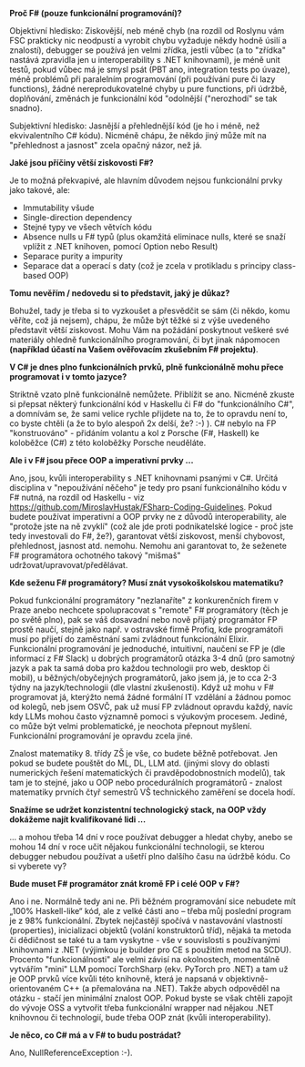 **Proč F# (pouze funkcionální programování)?**

Objektivní hledisko: Ziskovější, neb méně chyb (na rozdíl od Roslynu vám FSC prakticky nic neodpustí a vyrobit chybu vyžaduje někdy hodně úsilí a znalostí), debugger se používá jen velmi zřídka, jestli vůbec (a to "zřídka" nastává zpravidla jen u interoperability s .NET knihovnami), je méně unit testů, pokud vůbec má je smysl psát (PBT ano, integration tests po úvaze), méně problémů při paralelním programování (při používání pure či lazy functions), žádné nereprodukovatelné chyby u pure functions, při údržbě, doplňování, změnách je funkcionální kód "odolnější ("nerozhodí" se tak snadno).

Subjektivní hledisko: Jasnější a přehlednější kód (je ho i méně, než ekvivalentního C# kódu). Nicméně chápu, že někdo jiný může mít na "přehlednost a jasnost" zcela opačný názor, než já.

**Jaké jsou příčiny větší ziskovosti F#?**

Je to možná překvapivé, ale hlavním důvodem nejsou funkcionální prvky jako takové, ale:

- Immutability všude
- Single-direction dependency
- Stejné typy ve všech větvích kódu
- Absence nulls u F# typů (plus okamžitá eliminace nulls, které se snaží vplížit z .NET knihoven, pomocí Option nebo Result)
- Separace purity a impurity
- Separace dat a operací s daty (což je zcela v protikladu s principy class-based OOP)

**Tomu nevěřím / nedovedu si to představit, jaký je důkaz?**

Bohužel, tady je třeba si to vyzkoušet a přesvědčit se sám (či někdo, komu věříte, což já nejsem), chápu, že může být těžké si z výše uvedeného představit větší ziskovost. Mohu Vám na požádání poskytnout veškeré své materiály ohledně funkcionálního programování, či byt jinak nápomocen **(například účastí na Vašem ověřovacím zkušebním F# projektu)**. 

**V C# je dnes plno funkcionálních prvků, plně funkcionálně mohu přece programovat i v tomto jazyce?**

Striktně vzato plně funkcionálně nemůžete. Přiblížit se ano. Nicméně zkuste si přepsat některý funkcionální kód v Haskellu či F# do "funkcionálního C#", a domnívám se, že sami velice rychle přijdete na to, že to opravdu není to, co byste chtěli (a že to bylo alespoň 2x delší, že? :-) ). C# nebylo na FP "konstruováno" - přidáním volantu a kol z Porsche (F#, Haskell) ke koloběžce (C#) z této koloběžky Porsche neuděláte.

**Ale i v F# jsou přece OOP a imperativní prvky ...** 

Ano, jsou, kvůli interoperability s .NET knihovnami psanými v C#. Určitá disciplina v "nepoužívání něčeho" je tedy pro psaní funkcionálního kódu v F# nutná, na rozdíl od Haskellu - viz https://github.com/MiroslavHustak/FSharp-Coding-Guidelines. Pokud budete používat imperativní a OOP prvky ne z důvodů interoperability, ale "protože jste na ně zvyklí" (což ale jde proti podnikatelské logice - proč jste tedy investovali do F#, že?), garantovat větší ziskovost, menší chybovost, přehlednost, jasnost atd. nemohu. Nemohu ani garantovat to, že seženete F# programátora ochotného takový "mišmaš" udržovat/upravovat/předělávat.    

**Kde seženu F# programátory? Musí znát vysokoškolskou matematiku?** 

Pokud funkcionální programátory "nezlanaříte" z konkurenčních firem v Praze anebo nechcete spolupracovat s "remote" F# programátory (těch je po světě plno), pak se váš dosavadní nebo nově přijatý programátor FP prostě naučí, stejně jako např. v ostravské firmě Profiq, kde programátoři musí po přijetí do zaměstnání sami zvládnout funkcionální Elixir. Funkcionální programování je jednoduché, intuitivní, naučení se FP je (dle informací z F# Slack) u dobrých programátorů otázka 3-4 dnů (pro samotný jazyk a pak ta samá doba pro každou technologii pro web, desktop či mobil), u běžných/obyčejných programátorů, jako jsem já, je to cca 2-3 týdny na jazyk/technologii (dle vlastní zkušenosti). Když už mohu v F# programovat já, kterýžto nemá žádné formální IT vzdělání a žádnou pomoc od kolegů, neb jsem OSVČ, pak už musí FP zvládnout opravdu každý, navíc kdy LLMs mohou často významně pomoci s výukovým procesem. Jediné, co může být velmi problematické, je neochota přepnout myšlení. Funkcionální programování je opravdu zcela jiné.

Znalost matematiky 8. třídy ZŠ je vše, co budete běžně potřebovat. Jen pokud se budete pouštět do ML, DL, LLM atd. (jinými slovy do oblasti numerických řešení matematických či pravděpodobnostních modelů), tak tam je to stejné, jako u OOP nebo procedurálních programátorů - znalost matematiky prvních čtyř semestrů VŠ technického zaměření se docela hodí.

**Snažíme se udržet konzistentní technologický stack, na OOP vždy dokážeme najít kvalifikované lidi ...** 

... a mohou třeba 14 dní v roce používat debugger a hledat chyby, anebo se mohou 14 dní v roce učit nějakou funkcionální technologii, se kterou debugger nebudou používat a ušetří plno dalšího času na údržbě kódu. Co si vyberete vy? 

**Bude muset F# programátor znát kromě FP i celé OOP v F#?** 

Ano i ne. Normálně tedy ani ne. Při běžném programování sice nebudete mít „100% Haskell-like“ kód, ale z velké části ano – třeba můj poslední program je z 98% funkcionální. Zbytek nejčastějí spočívá v nastavování vlastností (properties), inicializaci objektů (volání konstruktorů tříd), nějaká ta metoda či dědičnost se také tu a tam vyskytne - vše v souvislosti s používanými knihovnami z .NET (výjimkou je builder pro CE s použitím metod na SCDU). Procento "funkcionálnosti" ale velmi závisí na okolnostech, momentálně vytvářím "mini" LLM pomocí TorchSharp (ekv. PyTorch pro .NET) a tam už je OOP prvků více kvůli této knihovně, která je napsaná v objektivně-orientovaném C++ (a přemalována na .NET). Takže abych odpověděl na otázku - stačí jen minimální znalost OOP. Pokud byste se však chtěli zapojit do vývoje OSS a vytvořit třeba funkcionální wrapper nad nějakou .NET knihovnou či technologií, bude třeba OOP znát (kvůli interoperability).

**Je něco, co C# má a v F# to budu postrádat?** 

Ano, NullReferenceException :-). 
